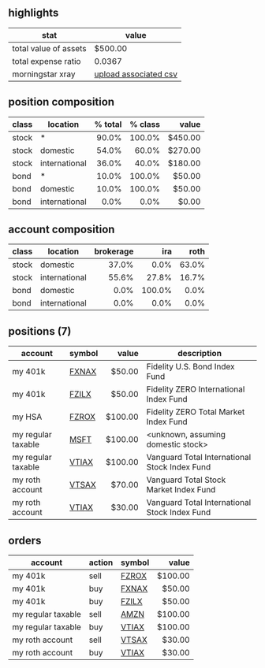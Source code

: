 ## highlights
|stat|value|
|---|---|
|total value of assets|$500.00|
|total expense ratio|0.0367|
|morningstar xray|[upload associated csv](https://www.tdameritrade.com/education/tools-and-calculators/morningstar-instant-xray.page)|

## position composition
|class|location|% total|% class|value|
|---|---|---:|---:|---:|
|stock|*|90.0%|100.0%|$450.00|
|stock|domestic|54.0%|60.0%|$270.00|
|stock|international|36.0%|40.0%|$180.00|
|bond|*|10.0%|100.0%|$50.00|
|bond|domestic|10.0%|100.0%|$50.00|
|bond|international|0.0%|0.0%|$0.00|

## account composition
|class|location|brokerage|ira|roth|
|---|---|---:|---:|---:|
|stock|domestic|37.0%|0.0%|63.0%|
|stock|international|55.6%|27.8%|16.7%|
|bond|domestic|0.0%|100.0%|0.0%|
|bond|international|0.0%|0.0%|0.0%|

## positions (7)
|account|symbol|value|description|
|---|---|---:|---|
|my 401k|[FXNAX](https://finance.yahoo.com/quote/FXNAX?p=FXNAX)|$50.00|Fidelity U.S. Bond Index Fund|
|my 401k|[FZILX](https://finance.yahoo.com/quote/FZILX?p=FZILX)|$50.00|Fidelity ZERO International Index Fund|
|my HSA|[FZROX](https://finance.yahoo.com/quote/FZROX?p=FZROX)|$100.00|Fidelity ZERO Total Market Index Fund|
|my regular taxable|[MSFT](https://finance.yahoo.com/quote/MSFT?p=MSFT)|$100.00|<unknown, assuming domestic stock>|
|my regular taxable|[VTIAX](https://finance.yahoo.com/quote/VTIAX?p=VTIAX)|$100.00|Vanguard Total International Stock Index Fund|
|my roth account|[VTSAX](https://finance.yahoo.com/quote/VTSAX?p=VTSAX)|$70.00|Vanguard Total Stock Market Index Fund|
|my roth account|[VTIAX](https://finance.yahoo.com/quote/VTIAX?p=VTIAX)|$30.00|Vanguard Total International Stock Index Fund|

## orders
|account|action|symbol|value|
|---|---|---|---:|
|my 401k|sell|[FZROX](https://finance.yahoo.com/quote/FZROX?p=FZROX)|$100.00|
|my 401k|buy|[FXNAX](https://finance.yahoo.com/quote/FXNAX?p=FXNAX)|$50.00|
|my 401k|buy|[FZILX](https://finance.yahoo.com/quote/FZILX?p=FZILX)|$50.00|
|my regular taxable|sell|[AMZN](https://finance.yahoo.com/quote/AMZN?p=AMZN)|$100.00|
|my regular taxable|buy|[VTIAX](https://finance.yahoo.com/quote/VTIAX?p=VTIAX)|$100.00|
|my roth account|sell|[VTSAX](https://finance.yahoo.com/quote/VTSAX?p=VTSAX)|$30.00|
|my roth account|buy|[VTIAX](https://finance.yahoo.com/quote/VTIAX?p=VTIAX)|$30.00|
